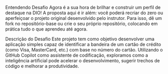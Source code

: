 Entendendo Desafio 
Agora é a sua hora de brilhar e construir um perfil de destaque na DIO! A proposta aqui é ir além: você poderá recriar do zero ou aperfeiçoar o projeto original desenvolvido pelo instrutor. Para isso, dê um fork no repositório-base ou crie o seu próprio repositório, colocando em prática tudo o que aprendeu até agora. 

Descrição do Desafio
Este projeto tem como objetivo desenvolver uma aplicação simples capaz de identificar a bandeira de um cartão de crédito (como Visa, MasterCard, etc.) com base no número do cartão. Utilizando o GitHub Copilot como assistente de codificação, exploramos como a inteligência artificial pode acelerar o desenvolvimento, sugerir trechos de código e melhorar a produtividade.
